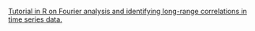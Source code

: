 [Tutorial in R on Fourier analysis and identifying long-range correlations in time series data.](WWCS18_SwansonTutorial.html)
